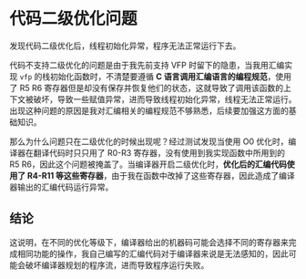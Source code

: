 # 代码二级优化问题

发现代码二级优化后，线程初始化异常，程序无法正常运行下去。

代码不支持二级优化的问题是由于我先前支持 VFP 时留下的隐患，当我用汇编实现 `vfp` 的栈初始化函数时，不清楚要遵循 **C 语言调用汇编语言的编程规范**，使用了 R5 R6 寄存器但是却没有保存并恢复他们的状态，这就导致了调用该函数的上下文被破坏，导致一些赋值异常，进而导致线程初始化异常，线程无法正常运行。出现这种问题的原因是我对汇编相关的编程规范不够熟悉，后续要加强这方面的基础知识。

那么为什么问题只在二级优化的时候出现呢？经过测试发现当使用 O0 优化时，编译器在翻译代码时只只用了 R0-R3 寄存器，没有使用到我实现函数中所用到的 R5 R6，因此这个问题被掩盖了。当编译器开启二级优化时，**优化后的汇编代码使用了 R4-R11 等这些寄存器**，由于我在函数中改掉了这些寄存器，因此造成了编译器输出的汇编代码运行异常。

## 结论

这说明，在不同的优化等级下，编译器给出的机器码可能会选择不同的寄存器来完成相同功能的操作，我自己编写的汇编代码对于编译器来说是无法感知的，因此可能会破坏编译器规划的程序流，进而导致程序运行失败。